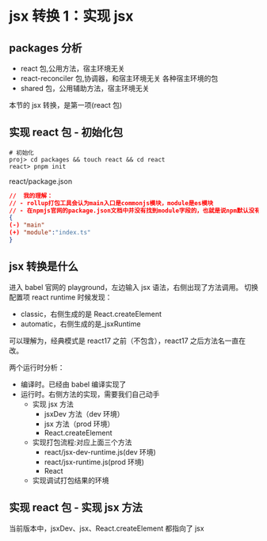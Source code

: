 # jsx 转换 1：实现 jsx

## packages 分析

- react 包,公用方法，宿主环境无关
- react-reconciler 包,协调器，和宿主环境无关
  各种宿主环境的包
- shared 包，公用辅助方法，宿主环境无关

本节的 jsx 转换，是第一项(react 包)

## 实现 react 包 - 初始化包

```shell
# 初始化
proj> cd packages && touch react && cd react
react> pnpm init
```

react/package.json

```json
//  我的理解：
// - rollup打包工具会认为main入口是commonjs模块，module是es模块
// - 在npmjs官网的package.json文档中并没有找到module字段的，也就是说npm默认没有该字段
{
(-) "main"
(+) "module":"index.ts"
}
```

## jsx 转换是什么

进入 babel 官网的 playground，左边输入 jsx 语法，右侧出现了方法调用。
切换配置项 react runtime 时候发现：

- classic，右侧生成的是 React.createElement
- automatic，右侧生成的是\_jsxRuntime

可以理解为，经典模式是 react17 之前（不包含），react17 之后方法名一直在改。

两个运行时分析：

- 编译时。已经由 babel 编译实现了
- 运行时。右侧方法的实现，需要我们自己动手
  - 实现 jsx 方法
    - jsxDev 方法（dev 环境）
    - jsx 方法（prod 环境）
    - React.createElement
  - 实现打包流程:对应上面三个方法
    - react/jsx-dev-runtime.js(dev 环境)
    - react/jsx-runtime.js(prod 环境)
    - React
  - 实现调试打包结果的环境

## 实现 react 包 - 实现 jsx 方法

当前版本中，jsxDev、jsx、React.createElement 都指向了 jsx
